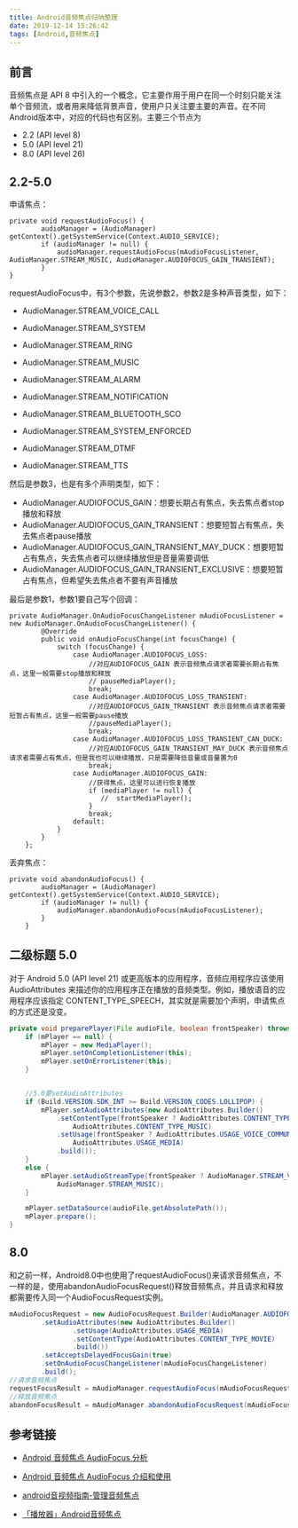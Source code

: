 ```yaml
---
title: Android音频焦点归纳整理
date: 2019-12-14 15:26:42
tags: [Android,音频焦点]
---
```

## 前言
音频焦点是 API 8 中引入的一个概念，它主要作用于用户在同一个时刻只能关注单个音频流，或者用来降低背景声音，使用户只关注要主要的声音。在不同Android版本中，对应的代码也有区别。主要三个节点为

- 2.2 (API level 8)
- 5.0 (API level 21)
- 8.0 (API level 26)

## 2.2-5.0
申请焦点：

```
private void requestAudioFocus() {
        audioManager = (AudioManager) getContext().getSystemService(Context.AUDIO_SERVICE);
        if (audioManager != null) {
            audioManager.requestAudioFocus(mAudioFocusListener, AudioManager.STREAM_MUSIC, AudioManager.AUDIOFOCUS_GAIN_TRANSIENT);
        }
}
```
requestAudioFocus中，有3个参数，先说参数2，参数2是多种声音类型，如下：

- AudioManager.STREAM_VOICE_CALL

- AudioManager.STREAM_SYSTEM

- AudioManager.STREAM_RING

- AudioManager.STREAM_MUSIC

- AudioManager.STREAM_ALARM

- AudioManager.STREAM_NOTIFICATION

- AudioManager.STREAM_BLUETOOTH_SCO

- AudioManager.STREAM_SYSTEM_ENFORCED

- AudioManager.STREAM_DTMF

- AudioManager.STREAM_TTS

然后是参数3，也是有多个声明类型，如下：

- AudioManager.AUDIOFOCUS_GAIN：想要长期占有焦点，失去焦点者stop播放和释放
- AudioManager.AUDIOFOCUS_GAIN_TRANSIENT：想要短暂占有焦点，失去焦点者pause播放
- AudioManager.AUDIOFOCUS_GAIN_TRANSIENT_MAY_DUCK：想要短暂占有焦点，失去焦点者可以继续播放但是音量需要调低
- AudioManager.AUDIOFOCUS_GAIN_TRANSIENT_EXCLUSIVE：想要短暂占有焦点，但希望失去焦点者不要有声音播放

最后是参数1，参数1要自己写个回调：

```
private AudioManager.OnAudioFocusChangeListener mAudioFocusListener = new AudioManager.OnAudioFocusChangeListener() {
        @Override
        public void onAudioFocusChange(int focusChange) {
            switch (focusChange) {
                case AudioManager.AUDIOFOCUS_LOSS:
                    //对应AUDIOFOCUS_GAIN 表示音频焦点请求者需要长期占有焦点，这里一般需要stop播放和释放
                    // pauseMediaPlayer();
                    break;
                case AudioManager.AUDIOFOCUS_LOSS_TRANSIENT:
                    //对应AUDIOFOCUS_GAIN_TRANSIENT 表示音频焦点请求者需要短暂占有焦点，这里一般需要pause播放
                    //pauseMediaPlayer();
                    break;
                case AudioManager.AUDIOFOCUS_LOSS_TRANSIENT_CAN_DUCK:
                    //对应AUDIOFOCUS_GAIN_TRANSIENT_MAY_DUCK 表示音频焦点请求者需要占有焦点，但是我也可以继续播放，只是需要降低音量或音量置为0
                    break;
                case AudioManager.AUDIOFOCUS_GAIN:
                    //获得焦点，这里可以进行恢复播放
                    if (mediaPlayer != null) {
                       //  startMediaPlayer();
                    }
                    break;
                default:
            }
        }
    };
```

丢弃焦点：

```
private void abandonAudioFocus() {
        audioManager = (AudioManager) getContext().getSystemService(Context.AUDIO_SERVICE);
        if (audioManager != null) {
            audioManager.abandonAudioFocus(mAudioFocusListener);
        }
    }
```

## 二级标题 5.0
对于 Android 5.0 (API level 21) 或更高版本的应用程序，音频应用程序应该使用 AudioAttributes 来描述你的应用程序正在播放的音频类型。例如，播放语音的应用程序应该指定 CONTENT_TYPE_SPEECH，其实就是需要加个声明，申请焦点的方式还是没变。

``` java
private void preparePlayer(File audioFile, boolean frontSpeaker) throws IOException {
    if (mPlayer == null) {
        mPlayer = new MediaPlayer();
        mPlayer.setOnCompletionListener(this);
        mPlayer.setOnErrorListener(this);
    }


    //5.0要setAudioAttributes
    if (Build.VERSION.SDK_INT >= Build.VERSION_CODES.LOLLIPOP) {
        mPlayer.setAudioAttributes(new AudioAttributes.Builder()
            .setContentType(frontSpeaker ? AudioAttributes.CONTENT_TYPE_SPEECH :
                AudioAttributes.CONTENT_TYPE_MUSIC)
            .setUsage(frontSpeaker ? AudioAttributes.USAGE_VOICE_COMMUNICATION :
                AudioAttributes.USAGE_MEDIA)
            .build());
    }
    else {
        mPlayer.setAudioStreamType(frontSpeaker ? AudioManager.STREAM_VOICE_CALL :
            AudioManager.STREAM_MUSIC);
    }

    mPlayer.setDataSource(audioFile.getAbsolutePath());
    mPlayer.prepare();
}
```

## 8.0
和之前一样，Android8.0中也使用了requestAudioFocus()来请求音频焦点，不一样的是，使用abandonAudioFocusRequest()释放音频焦点，并且请求和释放都需要传入同一个AudioFocusRequest实例。

``` java
mAudioFocusRequest = new AudioFocusRequest.Builder(AudioManager.AUDIOFOCUS_GAIN)
        .setAudioAttributes(new AudioAttributes.Builder()
                .setUsage(AudioAttributes.USAGE_MEDIA)
                .setContentType(AudioAttributes.CONTENT_TYPE_MOVIE)
                .build())
        .setAcceptsDelayedFocusGain(true)
        .setOnAudioFocusChangeListener(mAudioFocusChangeListener)
        .build();
//请求音频焦点      
requestFocusResult = mAudioManager.requestAudioFocus(mAudioFocusRequest);
//释放音频焦点
abandonFocusResult = mAudioManager.abandonAudioFocusRequest(mAudioFocusRequest);
```

## 参考链接
- <u>[Android 音频焦点 AudioFocus 分析](https://blog.csdn.net/u014296677/article/details/79643380)</u>
- <u>[Android 音频焦点 AudioFocus 介绍和使用](https://blog.csdn.net/jacksinrow/article/details/84139585)</u>
- <u>[android音视频指南-管理音频焦点](https://juejin.im/post/5bda9c15f265da395a1dd57c)</u>

- <u>[「播放器」Android音频焦点](https://haohaozaici.github.io/2018/04/24/Android%20Sound%20overlap/index.html)</u>

